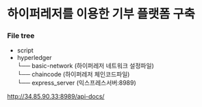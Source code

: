 # 하이퍼레저를 이용한 기부 플랫폼 구축

### File tree

- script
- hyperledger  
└── basic-network  (하이퍼레저 네트워크 설정파일)  
└── chaincode  (하이퍼레저 체인코드파일)  
└── express_server (익스프레스서버:8989)


http://34.85.90.33:8989/api-docs/
